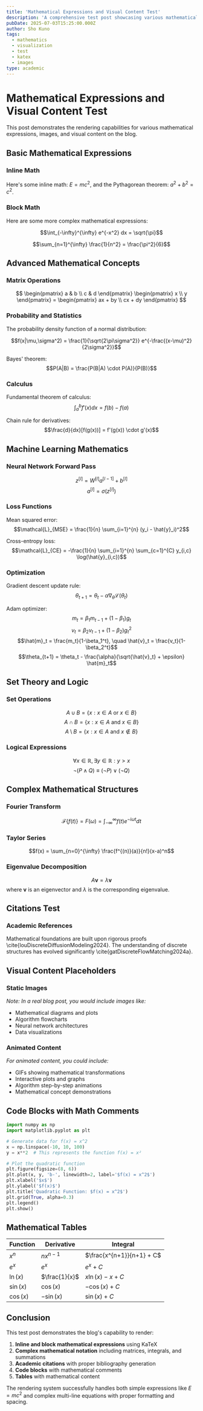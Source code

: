 ```yaml
---
title: 'Mathematical Expressions and Visual Content Test'
description: 'A comprehensive test post showcasing various mathematical expressions, images, and visual content capabilities'
pubDate: 2025-07-03T15:25:00.000Z
author: Sho Kuno
tags:
  - mathematics
  - visualization
  - test
  - katex
  - images
type: academic
---
```


# Mathematical Expressions and Visual Content Test

This post demonstrates the rendering capabilities for various mathematical expressions, images, and visual content on the blog.

## Basic Mathematical Expressions

### Inline Math
Here's some inline math: $E = mc^2$, and the Pythagorean theorem: $a^2 + b^2 = c^2$.

### Block Math
Here are some more complex mathematical expressions:

$$\int_{-\infty}^{\infty} e^{-x^2} dx = \sqrt{\pi}$$

$$\sum_{n=1}^{\infty} \frac{1}{n^2} = \frac{\pi^2}{6}$$

## Advanced Mathematical Concepts

### Matrix Operations

$$
\begin{pmatrix} 
a & b \\ 
c & d 
\end{pmatrix} 
\begin{pmatrix} 
x \\ 
y 
\end{pmatrix} = 
\begin{pmatrix} 
ax + by \\ 
cx + dy 
\end{pmatrix}
$$

### Probability and Statistics
The probability density function of a normal distribution:

$$f(x|\mu,\sigma^2) = \frac{1}{\sqrt{2\pi\sigma^2}} e^{-\frac{(x-\mu)^2}{2\sigma^2}}$$

Bayes' theorem:
$$P(A|B) = \frac{P(B|A) \cdot P(A)}{P(B)}$$

### Calculus
Fundamental theorem of calculus:
$$\int_a^b f'(x) dx = f(b) - f(a)$$

Chain rule for derivatives:
$$\frac{d}{dx}[f(g(x))] = f'(g(x)) \cdot g'(x)$$

## Machine Learning Mathematics

### Neural Network Forward Pass
$$z^{[l]} = W^{[l]} a^{[l-1]} + b^{[l]}$$
$$a^{[l]} = \sigma(z^{[l]})$$

### Loss Functions
Mean squared error:
$$\mathcal{L}_{MSE} = \frac{1}{n} \sum_{i=1}^{n} (y_i - \hat{y}_i)^2$$

Cross-entropy loss:
$$\mathcal{L}_{CE} = -\frac{1}{n} \sum_{i=1}^{n} \sum_{c=1}^{C} y_{i,c} \log(\hat{y}_{i,c})$$

### Optimization
Gradient descent update rule:
$$\theta_{t+1} = \theta_t - \alpha \nabla_\theta \mathcal{L}(\theta_t)$$

Adam optimizer:
$$m_t = \beta_1 m_{t-1} + (1-\beta_1) g_t$$
$$v_t = \beta_2 v_{t-1} + (1-\beta_2) g_t^2$$
$$\hat{m}_t = \frac{m_t}{1-\beta_1^t}, \quad \hat{v}_t = \frac{v_t}{1-\beta_2^t}$$
$$\theta_{t+1} = \theta_t - \frac{\alpha}{\sqrt{\hat{v}_t} + \epsilon} \hat{m}_t$$

## Set Theory and Logic

### Set Operations
$$A \cup B = \{x : x \in A \text{ or } x \in B\}$$
$$A \cap B = \{x : x \in A \text{ and } x \in B\}$$
$$A \setminus B = \{x : x \in A \text{ and } x \notin B\}$$

### Logical Expressions
$$\forall x \in \mathbb{R}, \exists y \in \mathbb{R} : y > x$$
$$\neg (P \land Q) \equiv (\neg P) \lor (\neg Q)$$

## Complex Mathematical Structures

### Fourier Transform
$$\mathcal{F}\{f(t)\} = F(\omega) = \int_{-\infty}^{\infty} f(t) e^{-i\omega t} dt$$

### Taylor Series
$$f(x) = \sum_{n=0}^{\infty} \frac{f^{(n)}(a)}{n!}(x-a)^n$$

### Eigenvalue Decomposition
$$A\mathbf{v} = \lambda\mathbf{v}$$
where $\mathbf{v}$ is an eigenvector and $\lambda$ is the corresponding eigenvalue.

## Citations Test

### Academic References
Mathematical foundations are built upon rigorous proofs \cite{louDiscreteDiffusionModeling2024}. The understanding of discrete structures has evolved significantly \cite{gatDiscreteFlowMatching2024a}.

## Visual Content Placeholders

### Static Images
*Note: In a real blog post, you would include images like:*

- Mathematical diagrams and plots
- Algorithm flowcharts  
- Neural network architectures
- Data visualizations

### Animated Content
*For animated content, you could include:*

- GIFs showing mathematical transformations
- Interactive plots and graphs
- Algorithm step-by-step animations
- Mathematical concept demonstrations

## Code Blocks with Math Comments

```python
import numpy as np
import matplotlib.pyplot as plt

# Generate data for f(x) = x^2
x = np.linspace(-10, 10, 100)
y = x**2  # This represents the function f(x) = x²

# Plot the quadratic function
plt.figure(figsize=(8, 6))
plt.plot(x, y, 'b-', linewidth=2, label='$f(x) = x^2$')
plt.xlabel('$x$')
plt.ylabel('$f(x)$')
plt.title('Quadratic Function: $f(x) = x^2$')
plt.grid(True, alpha=0.3)
plt.legend()
plt.show()
```

## Mathematical Tables

| Function | Derivative | Integral |
|----------|------------|----------|
| $x^n$ | $nx^{n-1}$ | $\frac{x^{n+1}}{n+1} + C$ |
| $e^x$ | $e^x$ | $e^x + C$ |
| $\ln(x)$ | $\frac{1}{x}$ | $x\ln(x) - x + C$ |
| $\sin(x)$ | $\cos(x)$ | $-\cos(x) + C$ |
| $\cos(x)$ | $-\sin(x)$ | $\sin(x) + C$ |

## Conclusion

This test post demonstrates the blog's capability to render:

1. **Inline and block mathematical expressions** using KaTeX
2. **Complex mathematical notation** including matrices, integrals, and summations
3. **Academic citations** with proper bibliography generation
4. **Code blocks** with mathematical comments
5. **Tables** with mathematical content

The rendering system successfully handles both simple expressions like $E = mc^2$ and complex multi-line equations with proper formatting and spacing.